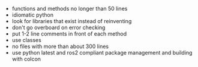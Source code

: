 * functions and methods no longer than 50 lines
* idiomatic python
* look for libraries that exist instead of reinventing
* don't go overboard on error checking
* put 1-2 line comments in front of each method
* use classes
* no files with more than about 300 lines
* use python latest and ros2 compliant package management and building with colcon

